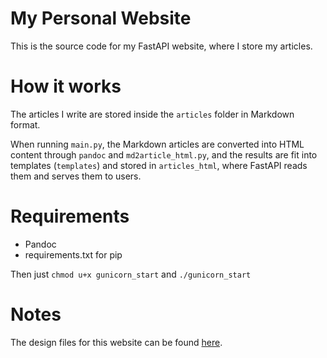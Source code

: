 # My Personal Website

This is the source code for my FastAPI website, where I store my articles.

# How it works

The articles I write are stored inside the `articles` folder in Markdown format.

When running `main.py`, the Markdown articles are converted into HTML content through `pandoc` and `md2article_html.py`, and the results are fit into templates (`templates`) and stored in `articles_html`, where FastAPI reads them and serves them to users.

# Requirements

- Pandoc
- requirements.txt for pip

Then just `chmod u+x gunicorn_start` and `./gunicorn_start`

# Notes

The design files for this website can be found [here](https://github.com/erikucenik/PersonalWebsiteDesign).
